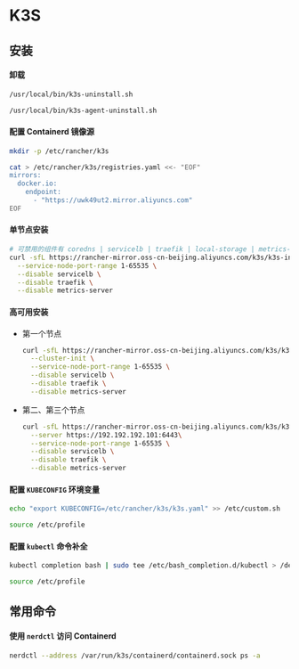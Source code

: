 # K3S

## 安装

#### 卸载

```bash
/usr/local/bin/k3s-uninstall.sh

/usr/local/bin/k3s-agent-uninstall.sh
```

#### 配置 Containerd 镜像源

```bash
mkdir -p /etc/rancher/k3s

cat > /etc/rancher/k3s/registries.yaml <<- "EOF"
mirrors:
  docker.io:
    endpoint:
      - "https://uwk49ut2.mirror.aliyuncs.com"
EOF
```

#### 单节点安装

```bash
# 可禁用的组件有 coredns | servicelb | traefik | local-storage | metrics-server
curl -sfL https://rancher-mirror.oss-cn-beijing.aliyuncs.com/k3s/k3s-install.sh | INSTALL_K3S_MIRROR=cn sh -s - \
  --service-node-port-range 1-65535 \
  --disable servicelb \
  --disable traefik \
  --disable metrics-server
```

#### 高可用安装

- 第一个节点

  ```bash
  curl -sfL https://rancher-mirror.oss-cn-beijing.aliyuncs.com/k3s/k3s-install.sh | INSTALL_K3S_MIRROR=cn K3S_TOKEN=SECRET sh -s - server \
    --cluster-init \
    --service-node-port-range 1-65535 \
    --disable servicelb \
    --disable traefik \
    --disable metrics-server
  ```

- 第二、第三个节点

  ```bash
  curl -sfL https://rancher-mirror.oss-cn-beijing.aliyuncs.com/k3s/k3s-install.sh | INSTALL_K3S_MIRROR=cn K3S_TOKEN=SECRET sh -s - server \
    --server https://192.192.192.101:6443\
    --service-node-port-range 1-65535 \
    --disable servicelb \
    --disable traefik \
    --disable metrics-server
  ```

#### 配置 `KUBECONFIG` 环境变量

```bash
echo "export KUBECONFIG=/etc/rancher/k3s/k3s.yaml" >> /etc/custom.sh

source /etc/profile
```

#### 配置 `kubectl` 命令补全

```bash
kubectl completion bash | sudo tee /etc/bash_completion.d/kubectl > /dev/null

source /etc/profile
```

## 常用命令

#### 使用 `nerdctl` 访问 Containerd

```bash
nerdctl --address /var/run/k3s/containerd/containerd.sock ps -a
```
